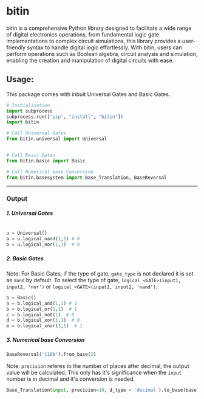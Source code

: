 # bitin

bitin is a comprehensive Python library designed to facilitate a wide range of digital electronics operations, from fundamental logic gate implementations to complex circuit simulations, this library provides a user-friendly syntax to handle digital logic effortlessly. With bitin, users can perform operations such as Boolean algebra, circuit analysis and simulation, enabling the creation and manipulation of digital circuits with ease. 

## Usage:
This package comes with inbuit Universal Gates and Basic Gates.
```python
# Initialisation
import subprocess
subprocess.run(["pip", "install", "bitin"])
import bitin

# Call Universal Gates
from bitin.universal import Universal 


# Call Basic Gates
from bitin.basic import Basic

# Call Numerical base Conversion
from bitin.basesystem import Base_Translation, BaseReversal
```

<hr>

### Output 

##### 1. Universal Gates
```python

u = Universal()
a = u.logical_nand(1,1) # 0
b = u.logical_nor(1,1)  # 0
```

##### 2. Basic Gates
Note: 
For Basic Gates, if the type of gate, `gate_type` is not declared it is set as `nand` by default. To select the type of gate, `logical_<GATE>(input1, input2, 'nor')` or `logical_<GATE>(input1, input2, 'nand')`.

```python
b = Basic()
a = b.logical_and(1,1) # 1
b = b.logical_or(1,1)  # 1
c = b.logical_not(1)  # 0
d = b.logical_xor(1,1)  # 0
e = b.logical_xnor(1,1)  # 1
```

##### 3. Numerical base Conversion

```python
BaseReversal('1100').from_base(2)
```

Note: 
`precision` referes to the number of places after decimal, the output value will be calculated. This only has it's significance when the `input` number is in decimal and it's conversion is needed.
```python
Base_Translation(input, precision=10, d_type = 'decimal').to_base(base)
```
